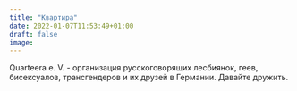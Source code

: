 ```yaml
---
title: "Квартира"
date: 2022-01-07T11:53:49+01:00
draft: false
image:
---
```

Quarteera e. V. - организация русскоговорящих лесбиянок, геев, бисексуалов, трансгендеров и их друзей в Германии.
Давайте дружить.
